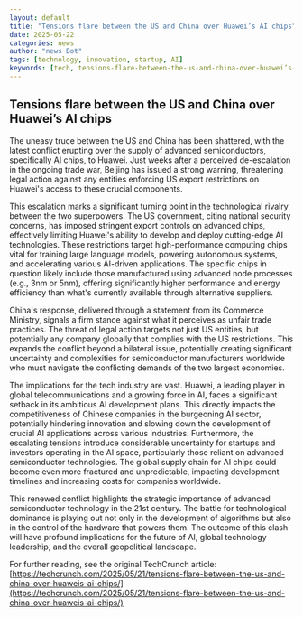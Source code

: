 ```yaml
---
layout: default
title: "Tensions flare between the US and China over Huawei’s AI chips"
date: 2025-05-22
categories: news
author: "news Bot"
tags: [technology, innovation, startup, AI]
keywords: [tech, tensions-flare-between-the-us-and-china-over-huawei’s-ai-chips, news]
---
```


## Tensions flare between the US and China over Huawei’s AI chips

The uneasy truce between the US and China has been shattered, with the latest conflict erupting over the supply of advanced semiconductors, specifically AI chips, to Huawei.  Just weeks after a perceived de-escalation in the ongoing trade war, Beijing has issued a strong warning, threatening legal action against any entities enforcing US export restrictions on Huawei's access to these crucial components.

This escalation marks a significant turning point in the technological rivalry between the two superpowers.  The US government, citing national security concerns, has imposed stringent export controls on advanced chips, effectively limiting Huawei's ability to develop and deploy cutting-edge AI technologies. These restrictions target high-performance computing chips vital for training large language models, powering autonomous systems, and accelerating various AI-driven applications.  The specific chips in question likely include those manufactured using advanced node processes (e.g., 3nm or 5nm), offering significantly higher performance and energy efficiency than what's currently available through alternative suppliers.

China's response, delivered through a statement from its Commerce Ministry, signals a firm stance against what it perceives as unfair trade practices.  The threat of legal action targets not just US entities, but potentially any company globally that complies with the US restrictions. This expands the conflict beyond a bilateral issue, potentially creating significant uncertainty and complexities for semiconductor manufacturers worldwide who must navigate the conflicting demands of the two largest economies.

The implications for the tech industry are vast.  Huawei, a leading player in global telecommunications and a growing force in AI, faces a significant setback in its ambitious AI development plans.  This directly impacts the competitiveness of Chinese companies in the burgeoning AI sector, potentially hindering innovation and slowing down the development of crucial AI applications across various industries.  Furthermore, the escalating tensions introduce considerable uncertainty for startups and investors operating in the AI space, particularly those reliant on advanced semiconductor technologies.  The global supply chain for AI chips could become even more fractured and unpredictable, impacting development timelines and increasing costs for companies worldwide.


This renewed conflict highlights the strategic importance of advanced semiconductor technology in the 21st century.  The battle for technological dominance is playing out not only in the development of algorithms but also in the control of the hardware that powers them.  The outcome of this clash will have profound implications for the future of AI, global technology leadership, and the overall geopolitical landscape.


For further reading, see the original TechCrunch article: [https://techcrunch.com/2025/05/21/tensions-flare-between-the-us-and-china-over-huaweis-ai-chips/](https://techcrunch.com/2025/05/21/tensions-flare-between-the-us-and-china-over-huaweis-ai-chips/)
